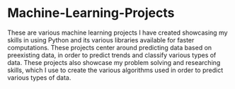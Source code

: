 # Machine-Learning-Projects
These are various machine learning projects I have created showcasing my skills in using Python and its various libraries available for faster computations. These projects center around predicting data based on preexisting data, in order to predict trends and classify various types of data. These projects also showcase my problem solving and researching skills, which I use to create the various algorithms used in order to predict various types of data.
